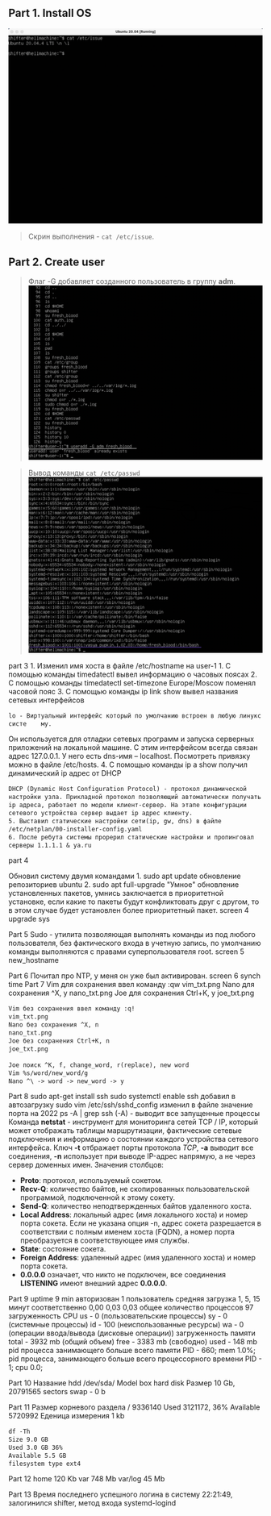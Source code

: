 ## Part 1. Install OS
![part_1](screens/1.png)
>Скрин выполнения - `cat /etc/issue`.

## Part 2. Create user
> Флаг -G добавляет созданного пользователь в группу **adm**.
![part_2](screens/2_create_new_user.png)

> Вывод команды `cat /etc/passwd`
![part_2](screens/2_new_user.png)

part 3
	1. Изменил имя хоста в файле /etc/hostname на user-1
	1. С помощью команды timedatectl вывел информацию о часовых поясах
	2. С помощью команды timedatectl set-timezone Europe/Moscow поменял часовой пояс
	3. С помощью команды ip link show вывел названия сетевых интерфейсов

	lo - Виртуальный интерфейс который по умолчанию встроен в любую линукс систе	му.
Он используется для отладки сетевых программ и запуска серверных приложений на локальной машине.
С этим интерфейсом всегда связан адрес 127.0.0.1. У него есть dns-имя – localhost. Посмотреть привязку можно в файле /etc/hosts.
	4. С помощью команды ip a show получил динамический ip адрес от DHCP
	
	DHCP (Dynamic Host Configuration Protocol) - протокол динамической настройки узла. Прикладной протокол позволяющий автоматически получать ip адреса, работает по модели клиент-сервер. На этапе конфигурации сетевого устройства сервер выдает ip адрес клиенту.
	5. Выставил статические настройки сети(ip, gw, dns) в файле /etc/netplan/00-installer-config.yaml
	6. После ребута системы прорерил статические настройки и пропинговал серверы 1.1.1.1 & ya.ru
part 4

Обновил систему двумя командами 
	1. sudo apt update обновление репозиториев ubuntu
	2. sudo apt full-upgrade "Умное" обновление установленных пакетов, умнись заключается в приоритетной установке, если какие то пакеты будут конфликтовать друг с другом, то в этом случае будет установлен более приоритетный пакет.
	screen 4 upgrade sys

Part 5
	Sudo - утилита позволяющая выполнять команды из под любого пользователя, без фактического входа в учетную запись, по умолчанию команды выполняются с правами суперпользователя root.
	screen 5 new_hostname

Part 6
	Почитал про NTP, у меня он уже был активирован.
	screen 6 synch time
Part 7
	Vim для сохранения ввел команду :qw
	vim_txt.png
	Nano для сохранения ^X, y
	nano_txt.png
	Joe для сохранения Ctrl+K, y
	joe_txt.png

	Vim без сохранения ввел команду :q!
	vim_txt.png
	Nano без сохранения ^X, n
	nano_txt.png
	Joe без сохранения Ctrl+K, n
	joe_txt.png

	Joe поиск ^K, f, change_word, r(replace), new word
	Vim %s/word/new_word/g
	Nano ^\ -> word -> new_word -> y


Part 8 
	sudo apt-get install ssh
	sudo systemctl enable ssh добавил в автозагрузку
	sudo vim /etc/ssh/sshd_config изменил в файле значение порта на 2022
	ps -A | grep ssh (-A) - выводит все запущенные процессы
	Команда **netstat** - инструмент для мониторинга сетей TCP / IP, который может отображать таблицы маршрутизации, фактические сетевые подключения и информацию о состоянии каждого устройства сетевого интерфейса. Ключ **-t** отбражает порты протокола _TCP_, **-a** выводит все соединения, **-n** использует при выводе IP-адрес напрямую, а не через сервер доменных имен.
	Значения столбцов:
- **Proto**: протокол, используемый сокетом.
- **Recv-Q**: количество байтов, не скопированных пользовательской программой, подключенной к этому сокету.
- **Send-Q**: количество неподтвержденных байтов удаленного хоста.
- **Local Address**: локальный адрес (имя локального хоста) и номер порта сокета. Если не указана опция -n, адрес сокета разрешается в соответствии с полным именем хоста (FQDN), а номер порта преобразуется в соответствующее имя службы.
- **State**: состояние сокета. 
- **Foreign Address**: удаленный адрес (имя удаленного хоста) и номер порта сокета.
- **0.0.0.0** означает, что никто не подключен, все соединения **LISTENING** имеют внешний адрес **0.0.0.0**.

Part 9
	uptime 9 min 
	авторизован 1 пользователь
	средняя загрузка 1, 5, 15 минут соответственно 0,00 0,03 0,03
	общее количество процессов 97
	загруженность CPU
		us - 0 (пользовательские процессы)
		sy - 0 (системные процессы)
		id - 100 (неиспользованные ресурсы)
		wa - 0 (операции ввода/вывода (дисковые операции))
	загруженность памяти
		total - 3932 mb (общий объем)
		free - 3383 mb (свободно)
		used - 148 mb
	pid процесса занимающего больше всего памяти
		PID - 660; mem 1.0%;
	pid процесса, занимающего больше всего процессорного времени
		PID - 1; cpu 0.0;

Part 10
	Название hdd /dev/sda/
	Model box hard disk
	Размер 10 Gb, 20791565 sectors
	swap - 0 b

Part 11 
	Размер корневого раздела / 9336140
	Used 3121172, 36%
	Available 5720992 
	Еденица измерения 1 kb

	df -Th
	Size 9.0 GB
	Used 3.0 GB 36%
	Available 5.5 GB
	filesystem type ext4

Part 12
	home 120 Kb
	var 748 Mb
	var/log 45 Mb

Part 13	
	Время последнего успешного логина в систему 22:21:49, залогинился shifter, метод входа systemd-logind 


				
